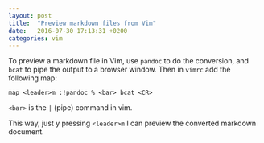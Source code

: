 ```yaml
---
layout: post
title:  "Preview markdown files from Vim"
date:   2016-07-30 17:13:31 +0200
categories: vim
---
```


To preview a markdown file in Vim, use `pandoc` to do the conversion,  and `bcat` to pipe the output to a browser window. Then in `vimrc` add the following map:  

```
map <leader>m :!pandoc % <bar> bcat <CR>
```
`<bar>` is the `|` (pipe) command in vim.

This way, just y pressing `<leader>m` I can preview the converted markdown
document.
